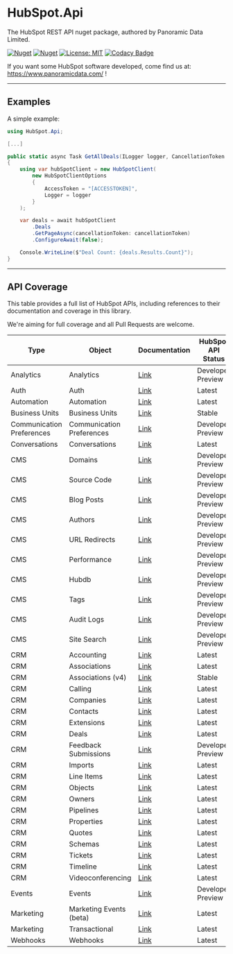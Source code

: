 # HubSpot.Api

The HubSpot REST API nuget package, authored by Panoramic Data Limited.

[![Nuget](https://img.shields.io/nuget/v/HubSpot.Api)](https://www.nuget.org/packages/HubSpot.Api/)
[![Nuget](https://img.shields.io/nuget/dt/HubSpot.Api)](https://www.nuget.org/packages/HubSpot.Api/)
[![License: MIT](https://img.shields.io/badge/License-MIT-yellow.svg)](https://opensource.org/licenses/MIT)
[![Codacy Badge](https://app.codacy.com/project/badge/Grade/59bb860a1129452d8211893953ec056f)](https://app.codacy.com/gh/panoramicdata/HubSpot.Api/dashboard?utm_source=github.com&amp;utm_medium=referral&amp;utm_content=panoramicdata/HubSpot.Api&amp;utm_campaign=Badge_grade)

If you want some HubSpot software developed, come find us at: https://www.panoramicdata.com/ !

---
## Examples

A simple example:

```c#
using HubSpot.Api;

[...]

public static async Task GetAllDeals(ILogger logger, CancellationToken cancellationToken)
{
	using var hubSpotClient = new HubSpotClient(
		new HubSpotClientOptions
		{
			AccessToken = "[ACCESSTOKEN]",
			Logger = logger
		}
	);

	var deals = await hubSpotClient
		.Deals
		.GetPageAsync(cancellationToken: cancellationToken)
		.ConfigureAwait(false);

	Console.WriteLine($"Deal Count: {deals.Results.Count}");
}
```
---
## API Coverage

This table provides a full list of HubSpot APIs, including references to their documentation and coverage in this library.

We're aiming for full coverage and all Pull Requests are welcome.

| Type | Object | Documentation | HubSpot API Status | Nuget Coverage |
| - | - | - | - | - |
| Analytics | Analytics | [Link](https://api.hubspot.com/api-catalog-public/v1/apis/events/v3/send) | Developer Preview | None |
| Auth | Auth | [Link](https://api.hubspot.com/api-catalog-public/v1/apis/oauth/v1) | Latest | None |
| Automation | Automation | [Link](https://api.hubspot.com/api-catalog-public/v1/apis/automation/v4/actions) | Latest | None |
| Business Units | Business Units | [Link](https://api.hubspot.com/api-catalog-public/v1/apis/business-units/v3) | Stable | None |
| Communication Preferences | Communication Preferences | [Link](https://api.hubspot.com/api-catalog-public/v1/apis/communication-preferences/v3) | Developer Preview | None |
| Conversations | Conversations | [Link](https://api.hubspot.com/api-catalog-public/v1/apis/conversations/v3/visitor-identification) | Latest | None |
| CMS | Domains | [Link](https://api.hubspot.com/api-catalog-public/v1/apis/cms/v3/domains) | Developer Preview | None |
| CMS | Source Code | [Link](https://api.hubspot.com/api-catalog-public/v1/apis/cms/v3/source-code) | Developer Preview | None |
| CMS | Blog Posts | [Link](https://api.hubspot.com/api-catalog-public/v1/apis/cms/v3/blogs/blog-posts) | Developer Preview | None |
| CMS | Authors | [Link](https://api.hubspot.com/api-catalog-public/v1/apis/cms/v3/blogs/authors) | Developer Preview | None |
| CMS | URL Redirects | [Link](https://api.hubspot.com/api-catalog-public/v1/apis/cms/v3/url-redirects) | Developer Preview | None |
| CMS | Performance | [Link](https://api.hubspot.com/api-catalog-public/v1/apis/cms/v3/performance) | Developer Preview | None |
| CMS | Hubdb | [Link](https://api.hubspot.com/api-catalog-public/v1/apis/cms/v3/hubdb) | Developer Preview | None |
| CMS | Tags | [Link](https://api.hubspot.com/api-catalog-public/v1/apis/cms/v3/blogs/tags) | Developer Preview | None |
| CMS | Audit Logs | [Link](https://api.hubspot.com/api-catalog-public/v1/apis/cms/v3/audit-logs) | Developer Preview | None |
| CMS | Site Search | [Link](https://api.hubspot.com/api-catalog-public/v1/apis/cms/v3/site-search) | Developer Preview | None |
| CRM | Accounting | [Link](https://api.hubspot.com/api-catalog-public/v1/apis/crm/v3/extensions/accounting) | Latest | None |
| CRM | Associations | [Link](https://api.hubspot.com/api-catalog-public/v1/apis/crm/v3/associations) | Latest | None |
| CRM | Associations (v4) | [Link](https://api.hubspot.com/api-catalog-public/v1/apis/crm/v4/associations) | Stable | None |
| CRM | Calling | [Link](https://api.hubspot.com/api-catalog-public/v1/apis/crm/v3/extensions/calling) | Latest | None |
| CRM | Companies | [Link](https://api.hubspot.com/api-catalog-public/v1/apis/crm/v3/objects/companies) | Latest | Partial |
| CRM | Contacts | [Link](https://api.hubspot.com/api-catalog-public/v1/apis/crm/v3/objects/contacts) | Latest | Partial |
| CRM | Extensions | [Link](https://api.hubspot.com/api-catalog-public/v1/apis/extensions/sales-objects/v1/object-types) | Latest | None |
| CRM | Deals | [Link](https://api.hubspot.com/api-catalog-public/v1/apis/crm/v3/objects/deals) | Latest | Partial |
| CRM | Feedback Submissions | [Link](https://api.hubspot.com/api-catalog-public/v1/apis/crm/v3/objects/feedback_submissions) | Developer Preview | Partial |
| CRM | Imports | [Link](https://api.hubspot.com/api-catalog-public/v1/apis/crm/v3/imports) | Latest | None |
| CRM | Line Items | [Link](https://api.hubspot.com/api-catalog-public/v1/apis/crm/v3/objects/line_items) | Latest | Partial |
| CRM | Objects | [Link](https://api.hubspot.com/api-catalog-public/v1/apis/crm/v3/objects) | Latest | None |
| CRM | Owners | [Link](https://api.hubspot.com/api-catalog-public/v1/apis/crm/v3/owners) | Latest | None |
| CRM | Pipelines | [Link](https://api.hubspot.com/api-catalog-public/v1/apis/crm/v3/pipelines) | Latest | None |
| CRM | Properties | [Link](https://api.hubspot.com/api-catalog-public/v1/apis/crm/v3/properties) | Latest | None |
| CRM | Quotes | [Link](https://api.hubspot.com/api-catalog-public/v1/apis/crm/v3/objects/quotes) | Latest | None |
| CRM | Schemas | [Link](https://api.hubspot.com/api-catalog-public/v1/apis/crm/v3/schemas) | Latest | None |
| CRM | Tickets | [Link](https://api.hubspot.com/api-catalog-public/v1/apis/crm/v3/objects/tickets) | Latest | Partial |
| CRM | Timeline | [Link](https://api.hubspot.com/api-catalog-public/v1/apis/crm/v3/timeline) | Latest | None |
| CRM | Videoconferencing | [Link](https://api.hubspot.com/api-catalog-public/v1/apis/crm/v3/extensions/videoconferencing) | Latest | None |
| Events | Events | [Link](https://api.hubspot.com/api-catalog-public/v1/apis/events/v3/events) | Developer Preview | None |
| Marketing | Marketing Events (beta) | [Link](https://api.hubspot.com/api-catalog-public/v1/apis/marketing/v3/marketing-events-beta) | Latest | None |
| Marketing | Transactional | [Link](https://api.hubspot.com/api-catalog-public/v1/apis/marketing/v3/transactional) | Latest | None |
| Webhooks | Webhooks | [Link](https://api.hubspot.com/api-catalog-public/v1/apis/webhooks/v3) | Latest | None |
 